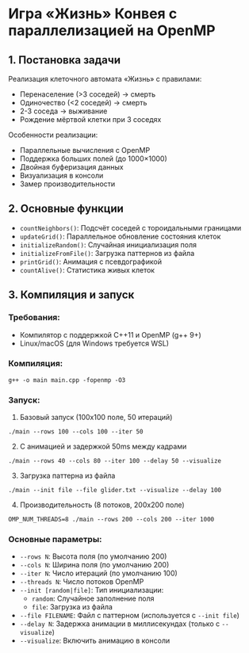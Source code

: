 # Игра «Жизнь» Конвея с параллелизацией на OpenMP

## 1. Постановка задачи
Реализация клеточного автомата «Жизнь» с правилами:
- Перенаселение (>3 соседей) → смерть
- Одиночество (<2 соседей) → смерть
- 2-3 соседа → выживание
- Рождение мёртвой клетки при 3 соседях

Особенности реализации:
- Параллельные вычисления с OpenMP
- Поддержка больших полей (до 1000×1000)
- Двойная буферизация данных
- Визуализация в консоли
- Замер производительности

## 2. Основные функции
- `countNeighbors()`: Подсчёт соседей с тороидальными границами
- `updateGrid()`: Параллельное обновление состояния клеток
- `initializeRandom()`: Случайная инициализация поля
- `initializeFromFile()`: Загрузка паттернов из файла
- `printGrid()`: Анимация с псевдографикой
- `countAlive()`: Статистика живых клеток

## 3. Компиляция и запуск

### Требования:
- Компилятор с поддержкой C++11 и OpenMP (g++ 9+)
- Linux/macOS (для Windows требуется WSL)

### Компиляция:
```
g++ -o main main.cpp -fopenmp -O3
```

### Запуск:
1. Базовый запуск (100x100 поле, 50 итераций)
```
./main --rows 100 --cols 100 --iter 50
```
2. С анимацией и задержкой 50ms между кадрами
```
./main --rows 40 --cols 80 --iter 100 --delay 50 --visualize
```
3. Загрузка паттерна из файла
```
./main --init file --file glider.txt --visualize --delay 100
```
4. Производительность (8 потоков, 200x200 поле)
```
OMP_NUM_THREADS=8 ./main --rows 200 --cols 200 --iter 1000
```
### Основные параметры:
- `--rows N`: Высота поля (по умолчанию 200)
- `--cols N`: Ширина поля (по умолчанию 200)
- `--iter N`: Число итераций (по умолчанию 100)
- `--threads N`: Число потоков OpenMP
- `--init [random|file]`: Тип инициализации:
  - `random`: Случайное заполнение поля
  - `file`: Загрузка из файла
- `--file FILENAME`: Файл с паттерном (используется с `--init file`)
- `--delay N`: Задержка анимации в миллисекундах (только с `--visualize`)
- `--visualize`: Включить анимацию в консоли
